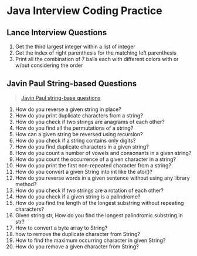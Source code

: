 # Java Interview Coding Practice

## Lance Interview Questions

1. Get the third largest integer within a list of integer
2. Get the index of right parenthesis for the matching left parenthesis
3. Print all the combination of 7 balls each with different colors with or w/out considering the order

## Javin Paul String-based Questions

> [Javin Paul string-base questions](https://dev.to/javinpaul/top-20-string-coding-problems-from-programming-job-interviews-493m)

1. How do you reverse a given string in place?
2. How do you print duplicate characters from a string?
3. How do you check if two strings are anagrams of each other?
4. How do you find all the permutations of a string?
5. How can a given string be reversed using recursion?
6. How do you check if a string contains only digits?
7. How do you find duplicate characters in a given string?
8. How do you count a number of vowels and consonants in a given string?
9. How do you count the occurrence of a given character in a string?
10. How do you print the first non-repeated character from a string?
11. How do you convert a given String into int like the atoi()?
12. How do you reverse words in a given sentence without using any library method?
13. How do you check if two strings are a rotation of each other?
14. How do you check if a given string is a palindrome?
15. How do you find the length of the longest substring without repeating characters?
16. Given string str, How do you find the longest palindromic substring in str?
17. How to convert a byte array to String?
18. how to remove the duplicate character from String?
19. How to find the maximum occurring character in given String?
20. How do you remove a given character from String?